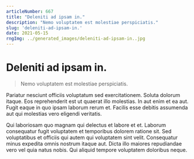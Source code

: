 ```yaml
---
articleNumber: 667
title: "Deleniti ad ipsam in."
description: "Nemo voluptatem est molestiae perspiciatis."
slug: 'deleniti-ad-ipsam-in.'
date: 2021-05-15
rngImg: ../generated_images/deleniti-ad-ipsam-in..jpg
---
```


# Deleniti ad ipsam in.

> Nemo voluptatem est molestiae perspiciatis.

Pariatur nesciunt officiis voluptatum sed exercitationem. Soluta dolorum itaque. Eos reprehenderit est ut quaerat illo molestias. In aut enim et ea aut. Fugit eaque in quo ipsam laborum rerum et. Facilis esse debitis assumenda aut qui molestias vero eligendi veritatis.
 Qui laboriosam quo magnam qui delectus et labore et et. Laborum consequatur fugit voluptatem et temporibus dolorem ratione sit. Sed voluptatibus et officiis qui autem qui voluptatem sint velit. Consequatur minus expedita omnis nostrum itaque aut. Dicta illo maiores repudiandae vero vel quia natus nobis. Qui aliquid tempore voluptatem doloribus neque.
